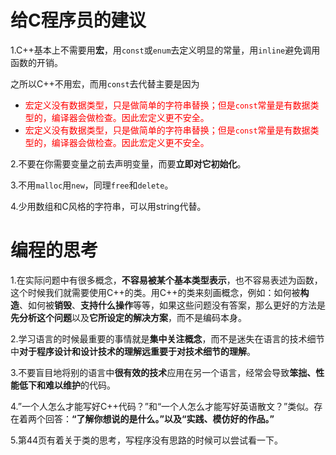 # 给C程序员的建议

1.C++基本上不需要用**宏**，用`const`或`enum`去定义明显的常量，用`inline`避免调用函数的开销。

之所以C++不用宏，而用`const`去代替主要是因为

+  <font color='red'>宏定义没有数据类型，只是做简单的字符串替换；但是`const`常量是有数据类型的，编译器会做检查。因此宏定义更不安全。</font>
+ <font color='red'>宏定义没有数据类型，只是做简单的字符串替换；但是`const`常量是有数据类型的，编译器会做检查。因此宏定义更不安全。</font>

2.不要在你需要变量之前去声明变量，而要**立即对它初始化**。

3.不用`malloc`用`new`，同理`free`和`delete`。

4.少用数组和C风格的字符串，可以用string代替。

# 编程的思考

1.在实际问题中有很多概念，**不容易被某个基本类型表示**，也不容易表述为函数，这个时候我们就需要使用C++的类。用C++的类来刻画概念，例如：如何被**构造**、如何被**销毁**、**支持什么操作**等等，如果这些问题没有答案，那么更好的方法是**先分析这个问题**以及**它所设定的解决方案**，而不是编码本身。

2.学习语言的时候最重要的事情就是**集中关注概念**，而不是迷失在语言的技术细节中**对于程序设计和设计技术的理解远重要于对技术细节的理解**。

3.不要盲目地将别的语言中**很有效的技术**应用在另一个语言，经常会导致**笨拙、性能低下和难以维护**的代码。

4.”一个人怎么才能写好C++代码？”和“一个人怎么才能写好英语散文？”类似。存在着两个回答：**“了解你想说的是什么。”**以及**“实践、模仿好的作品。”**

5.第44页有着关于类的思考，写程序没有思路的时候可以尝试看一下。


